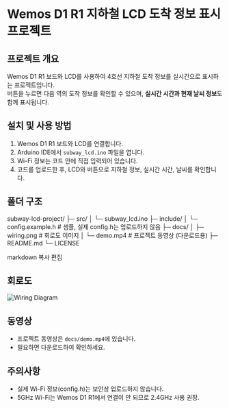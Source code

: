 # Wemos D1 R1 지하철 LCD 도착 정보 표시 프로젝트

## 프로젝트 개요
Wemos D1 R1 보드와 LCD를 사용하여 4호선 지하철 도착 정보를 실시간으로 표시하는 프로젝트입니다.  
버튼을 누르면 다음 역의 도착 정보를 확인할 수 있으며, **실시간 시간과 현재 날씨 정보**도 함께 표시됩니다.

## 설치 및 사용 방법
1. Wemos D1 R1 보드와 LCD를 연결합니다.
2. Arduino IDE에서 `subway_lcd.ino` 파일을 엽니다.
3. Wi-Fi 정보는 코드 안에 직접 입력되어 있습니다.
4. 코드를 업로드한 후, LCD와 버튼으로 지하철 정보, 실시간 시간, 날씨를 확인합니다.

## 폴더 구조
subway-lcd-project/
├─ src/
│ └─ subway_lcd.ino
├─ include/
│ └─ config.example.h # 샘플, 실제 config.h는 업로드하지 않음
├─ docs/
│ ├─ wiring.png # 회로도 이미지
│ └─ demo.mp4 # 프로젝트 동영상 (다운로드용)
├─ README.md
└─ LICENSE

markdown
복사
편집

## 회로도
![Wiring Diagram](docs/wiring.png)

## 동영상
- 프로젝트 동영상은 `docs/demo.mp4`에 있습니다.  
- 필요하면 다운로드하여 확인하세요.

## 주의사항
- 실제 Wi-Fi 정보(config.h)는 보안상 업로드하지 않습니다.
- 5GHz Wi-Fi는 Wemos D1 R1에서 연결이 안 되므로 2.4GHz 사용 권장.